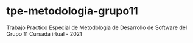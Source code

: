 # tpe-metodologia-grupo11
Trabajo Practico Especial de Metodologia de Desarrollo de Software del Grupo 11
Cursada irtual - 2021
